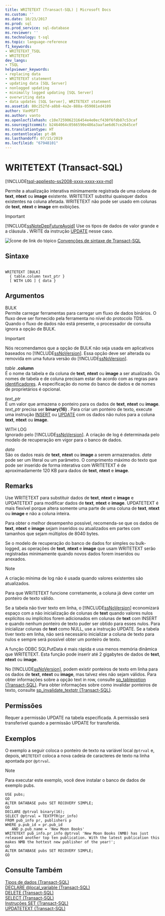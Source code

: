 ```yaml
---
title: WRITETEXT (Transact-SQL) | Microsoft Docs
ms.custom: ''
ms.date: 10/23/2017
ms.prod: sql
ms.prod_service: sql-database
ms.reviewer: ''
ms.technology: t-sql
ms.topic: language-reference
f1_keywords:
- WRITETEXT_TSQL
- WRITETEXT
dev_langs:
- TSQL
helpviewer_keywords:
- replacing data
- WRITETEXT statement
- updating data [SQL Server]
- nonlogged updating
- minimally logged updating [SQL Server]
- overwriting data
- data updates [SQL Server], WRITETEXT statement
ms.assetid: 80c252fd-a8b8-4a2e-888a-059081ed4109
author: VanMSFT
ms.author: vanto
ms.openlocfilehash: c10e7259062316454e4e0ecf430f6fdb87c53caf
ms.sourcegitcommit: b2464064c0566590e486a3aafae6d67ce2645cef
ms.translationtype: HT
ms.contentlocale: pt-BR
ms.lasthandoff: 07/15/2019
ms.locfileid: "67948101"
---
```

# <a name="writetext-transact-sql"></a>WRITETEXT (Transact-SQL)
[!INCLUDE[tsql-appliesto-ss2008-xxxx-xxxx-xxx-md](../../includes/tsql-appliesto-ss2008-xxxx-xxxx-xxx-md.md)]

  Permite a atualização interativa minimamente registrada de uma coluna de **text**, **ntext** ou **image** existente. WRITETEXT substitui quaisquer dados existentes na coluna afetada. WRITETEXT não pode ser usado em colunas de **text**, **ntext** e **image** em exibições.  
  
> [!IMPORTANT]
>  [!INCLUDE[ssNoteDepFutureAvoid](../../includes/ssnotedepfutureavoid-md.md)] Use os tipos de dados de valor grande e a cláusula **.** WRITE da instrução [UPDATE](../../t-sql/queries/update-transact-sql.md) nesse caso.  
  
 ![Ícone de link do tópico](../../database-engine/configure-windows/media/topic-link.gif "Ícone de link do tópico") [Convenções de sintaxe de Transact-SQL](../../t-sql/language-elements/transact-sql-syntax-conventions-transact-sql.md)  
  
## <a name="syntax"></a>Sintaxe  
  
```  
  
WRITETEXT [BULK]  
  { table.column text_ptr }  
  [ WITH LOG ] { data }  
```  
  
## <a name="arguments"></a>Argumentos  
 BULK  
 Permite carregar ferramentas para carregar um fluxo de dados binários. O fluxo deve ser fornecido pela ferramenta no nível do protocolo TDS. Quando o fluxo de dados não está presente, o processador de consulta ignora a opção de BULK.  
  
> [!IMPORTANT]  
>  Nós recomendamos que a opção de BULK não seja usada em aplicativos baseados no [!INCLUDE[ssNoVersion](../../includes/ssnoversion-md.md)]. Essa opção deve ser alterada ou removida em uma futura versão do [!INCLUDE[ssNoVersion](../../includes/ssnoversion-md.md)].  
  
 *table* **.column**  
 É o nome da tabela e da coluna de **text**, **ntext** ou **image** a ser atualizado. Os nomes de tabela e de coluna precisam estar de acordo com as regras para [identificadores](../../relational-databases/databases/database-identifiers.md). A especificação do nome do banco de dados e de nomes de proprietários é opcional.  
  
 *text_ptr*  
 É um valor que armazena o ponteiro para os dados de **text**, **ntext** ou **image**. *text_ptr* precisa ser **binary(16)** . Para criar um ponteiro de texto, execute uma instrução [INSERT](../../t-sql/statements/insert-transact-sql.md) ou [UPDATE](../../t-sql/queries/update-transact-sql.md) com os dados não nulos para a coluna **text**, **ntext** ou **image**.  
  
 WITH LOG  
 Ignorado pelo [!INCLUDE[ssNoVersion](../../includes/ssnoversion-md.md)]. A criação de log é determinada pelo modelo de recuperação em vigor para o banco de dados.  
  
 *data*  
 São os dados reais de **text**, **ntext** ou **image** a serem armazenados. *data* pode ser um literal ou um parâmetro. O comprimento máximo do texto que pode ser inserido de forma interativa com WRITETEXT é de aproximadamente 120 KB para dados de **text**, **ntext** e **image**.  
  
## <a name="remarks"></a>Remarks  
 Use WRITETEXT para substituir dados de **text**, **ntext** e **image** e UPDATETEXT para modificar dados de **text**, **ntext** e **image**. UPDATETEXT é mais flexível porque altera somente uma parte de uma coluna de **text**, **ntext** ou **image** e não a coluna inteira.  
  
 Para obter o melhor desempenho possível, recomenda-se que os dados de **text**, **ntext** e **image** sejam inseridos ou atualizados em partes com tamanhos que sejam múltiplos de 8040 bytes.  
  
 Se o modelo de recuperação do banco de dados for simples ou bulk-logged, as operações de **text**, **ntext** e **image** que usam WRITETEXT serão registradas minimamente quando novos dados forem inseridos ou anexados.  
  
> [!NOTE]  
>  A criação mínima de log não é usada quando valores existentes são atualizados.  
  
 Para que WRITETEXT funcione corretamente, a coluna já deve conter um ponteiro de texto válido.  
  
 Se a tabela não tiver texto em linha, o [!INCLUDE[ssNoVersion](../../includes/ssnoversion-md.md)] economizará espaço com a não inicialização de colunas de **text** quando valores nulos explícitos ou implícitos forem adicionados em colunas de **text** com INSERT e quando nenhum ponteiro de texto puder ser obtido para esses nulos. Para inicializar colunas de **text** como NULL, use a instrução UPDATE. Se a tabela tiver texto em linha, não será necessário inicializar a coluna de texto para nulos e sempre será possível obter um ponteiro de texto.  
  
 A função ODBC SQLPutData é mais rápida e usa menos memória dinâmica que WRITETEXT. Esta função pode inserir até 2 gigabytes de dados de **text**, **ntext** ou **image**.  
  
 No [!INCLUDE[ssNoVersion](../../includes/ssnoversion-md.md)], podem existir ponteiros de texto em linha para os dados de **text**, **ntext** ou **image**, mas talvez eles não sejam válidos. Para obter informações sobre a opção text in row, consulte [sp_tableoption &#40;Transact-SQL&#41;](../../relational-databases/system-stored-procedures/sp-tableoption-transact-sql.md). Para obter informações sobre como invalidar ponteiros de texto, consulte [sp_invalidate_textptr &#40;Transact-SQL&#41;](../../relational-databases/system-stored-procedures/sp-invalidate-textptr-transact-sql.md).  
  
## <a name="permissions"></a>Permissões  
 Requer a permissão UPDATE na tabela especificada. A permissão será transferível quando a permissão UPDATE for transferida.  
  
## <a name="examples"></a>Exemplos  
 O exemplo a seguir coloca o ponteiro de texto na variável local `@ptrval` e, depois, `WRITETEXT` coloca a nova cadeia de caracteres de texto na linha apontada por `@ptrval`.  
  
> [!NOTE]  
>  Para executar este exemplo, você deve instalar o banco de dados de exemplo pubs.  
  
```  
USE pubs;  
GO  
ALTER DATABASE pubs SET RECOVERY SIMPLE;  
GO  
DECLARE @ptrval binary(16);  
SELECT @ptrval = TEXTPTR(pr_info)   
FROM pub_info pr, publishers p  
WHERE p.pub_id = pr.pub_id   
   AND p.pub_name = 'New Moon Books'  
WRITETEXT pub_info.pr_info @ptrval 'New Moon Books (NMB) has just released another top ten publication. With the latest publication this makes NMB the hottest new publisher of the year!';  
GO  
ALTER DATABASE pubs SET RECOVERY SIMPLE;  
GO  
```  
  
## <a name="see-also"></a>Consulte Também  
 [Tipos de dados &#40;Transact-SQL&#41;](../../t-sql/data-types/data-types-transact-sql.md)   
 [DECLARE @local_variable &#40;Transact-SQL&#41;](../../t-sql/language-elements/declare-local-variable-transact-sql.md)   
 [DELETE &#40;Transact-SQL&#41;](../../t-sql/statements/delete-transact-sql.md)   
 [SELECT &#40;Transact-SQL&#41;](../../t-sql/queries/select-transact-sql.md)   
 [Instruções SET &#40;Transact-SQL&#41;](../../t-sql/statements/set-statements-transact-sql.md)   
 [UPDATETEXT &#40;Transact-SQL&#41;](../../t-sql/queries/updatetext-transact-sql.md)  
  
  
